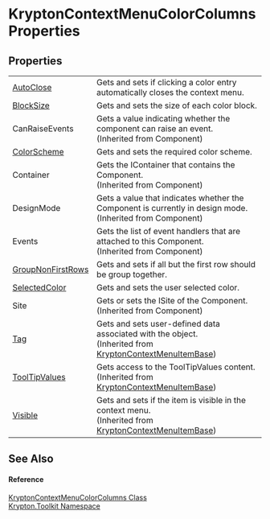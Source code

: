 # KryptonContextMenuColorColumns Properties




## Properties
<table>
<tr>
<td><a href="33e294e5-d17f-a070-f9fe-5c5e8f81c632.md">AutoClose</a></td>
<td>Gets and sets if clicking a color entry automatically closes the context menu.</td></tr>
<tr>
<td><a href="55df6273-2ac1-47be-4809-86125477ff48.md">BlockSize</a></td>
<td>Gets and sets the size of each color block.</td></tr>
<tr>
<td>CanRaiseEvents</td>
<td>Gets a value indicating whether the component can raise an event.<br />(Inherited from Component)</td></tr>
<tr>
<td><a href="8744990f-dccd-0505-a759-b7d7bf341339.md">ColorScheme</a></td>
<td>Gets and sets the required color scheme.</td></tr>
<tr>
<td>Container</td>
<td>Gets the IContainer that contains the Component.<br />(Inherited from Component)</td></tr>
<tr>
<td>DesignMode</td>
<td>Gets a value that indicates whether the Component is currently in design mode.<br />(Inherited from Component)</td></tr>
<tr>
<td>Events</td>
<td>Gets the list of event handlers that are attached to this Component.<br />(Inherited from Component)</td></tr>
<tr>
<td><a href="3419cb25-f33c-4f29-073b-5693920f49b6.md">GroupNonFirstRows</a></td>
<td>Gets and sets if all but the first row should be group together.</td></tr>
<tr>
<td><a href="fa8b960d-511d-f876-2b4e-fd99169bd05d.md">SelectedColor</a></td>
<td>Gets and sets the user selected color.</td></tr>
<tr>
<td>Site</td>
<td>Gets or sets the ISite of the Component.<br />(Inherited from Component)</td></tr>
<tr>
<td><a href="4ca54ae1-2f96-5bce-ffd0-420b8c0c9113.md">Tag</a></td>
<td>Gets and sets user-defined data associated with the object.<br />(Inherited from <a href="7d97c419-819b-74c1-360f-af4d4ae026d9.md">KryptonContextMenuItemBase</a>)</td></tr>
<tr>
<td><a href="e2db60c0-a28d-f7ef-1290-98ef541699f9.md">ToolTipValues</a></td>
<td>Gets access to the ToolTipValues content.<br />(Inherited from <a href="7d97c419-819b-74c1-360f-af4d4ae026d9.md">KryptonContextMenuItemBase</a>)</td></tr>
<tr>
<td><a href="222ce9e0-7672-2989-1f3d-56ab63d1e070.md">Visible</a></td>
<td>Gets and sets if the item is visible in the context menu.<br />(Inherited from <a href="7d97c419-819b-74c1-360f-af4d4ae026d9.md">KryptonContextMenuItemBase</a>)</td></tr>
</table>

## See Also


#### Reference
<a href="a03f4fa5-4606-e969-136a-566429e6d5f7.md">KryptonContextMenuColorColumns Class</a>  
<a href="79d2eac2-21f4-54ff-7552-b20c33c30600.md">Krypton.Toolkit Namespace</a>  
